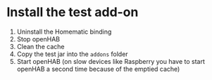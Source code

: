 # Install the test add-on

1. Uninstall the Homematic binding 
1. Stop openHAB
1. Clean the cache
1. Copy the test jar into the `addons` folder
1. Start openHAB (on slow devices like Raspberry you have to start openHAB a second time because of the emptied cache)
